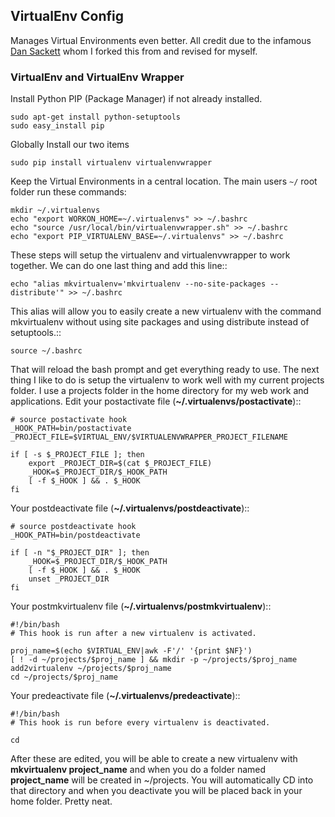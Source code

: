 ## VirtualEnv Config

Manages Virtual Environments even better. All credit due to the infamous [Dan Sackett](https://github.com/dansackett) whom I forked this from and revised for myself.


### VirtualEnv and VirtualEnv Wrapper
Install Python PIP (Package Manager) if not already installed.

    sudo apt-get install python-setuptools
    sudo easy_install pip

Globally Install our two items

    sudo pip install virtualenv virtualenvwrapper

Keep the Virtual Environments in a central location. The main users `~/` root folder run these commands:

    mkdir ~/.virtualenvs
    echo "export WORKON_HOME=~/.virtualenvs" >> ~/.bashrc
    echo "source /usr/local/bin/virtualenvwrapper.sh" >> ~/.bashrc
    echo "export PIP_VIRTUALENV_BASE=~/.virtualenvs" >> ~/.bashrc

These steps will setup the virtualenv and virtualenvwrapper to work together.
We can do one last thing and add this line::

    echo "alias mkvirtualenv='mkvirtualenv --no-site-packages --distribute'" >> ~/.bashrc

This alias will allow you to easily create a new virtualenv with the command
mkvirtualenv without using site packages and using distribute instead of
setuptools.::

    source ~/.bashrc

That will reload the bash prompt and get everything ready to use. The next
thing I like to do is setup the virtualenv to work well with my current
projects folder. I use a projects folder in the home directory for my web work
and applications. Edit your postactivate file (**~/.virtualenvs/postactivate**)::

    # source postactivate hook
    _HOOK_PATH=bin/postactivate
    _PROJECT_FILE=$VIRTUAL_ENV/$VIRTUALENVWRAPPER_PROJECT_FILENAME

    if [ -s $_PROJECT_FILE ]; then
        export _PROJECT_DIR=$(cat $_PROJECT_FILE)
        _HOOK=$_PROJECT_DIR/$_HOOK_PATH
        [ -f $_HOOK ] && . $_HOOK
    fi

Your postdeactivate file (**~/.virtualenvs/postdeactivate**)::

    # source postdeactivate hook
    _HOOK_PATH=bin/postdeactivate

    if [ -n "$_PROJECT_DIR" ]; then
        _HOOK=$_PROJECT_DIR/$_HOOK_PATH
        [ -f $_HOOK ] && . $_HOOK
        unset _PROJECT_DIR
    fi

Your postmkvirtualenv file (**~/.virtualenvs/postmkvirtualenv**)::

    #!/bin/bash
    # This hook is run after a new virtualenv is activated.

    proj_name=$(echo $VIRTUAL_ENV|awk -F'/' '{print $NF}')
    [ ! -d ~/projects/$proj_name ] && mkdir -p ~/projects/$proj_name
    add2virtualenv ~/projects/$proj_name
    cd ~/projects/$proj_name

Your predeactivate file (**~/.virtualenvs/predeactivate**)::

    #!/bin/bash
    # This hook is run before every virtualenv is deactivated.

    cd

After these are edited, you will be able to create a new virtualenv with
**mkvirtualenv project_name** and when you do a folder named **project_name**
will be created in ~/projects. You will automatically CD into that directory
and when you deactivate you will be placed back in your home folder. Pretty
neat.
